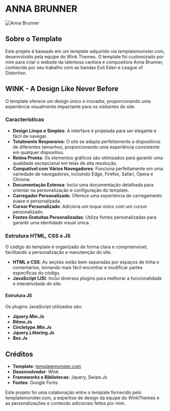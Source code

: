 # ANNA BRUNNER

![Anna Brunner](https://github.com/SimonePenido/Anna_Brunner/assets/112627846/702ba4b9-b20f-4b2a-891e-c2e62a2e2acd)

## Sobre o Template

Este projeto é baseado em um template adquirido via templatemonster.com, desenvolvido pela equipe do Wink Themes. O template foi customizado por mim para criar o website da talentosa cantora e compositora Anna Brunner, conhecida por seu trabalho com as bandas Exit Eden e League of Distortion.

## WINK - A Design Like Never Before

O template oferece um design único e inovador, proporcionando uma experiência visualmente impactante para os visitantes do site.

### Características

- **Design Limpo e Simples**: A interface é projetada para ser elegante e fácil de navegar.
- **Totalmente Responsivo**: O site se adapta perfeitamente a dispositivos de diferentes tamanhos, proporcionando uma experiência consistente em qualquer dispositivo.
- **Retina Pronta**: Os elementos gráficos são otimizados para garantir uma qualidade excepcional em telas de alta resolução.
- **Compatível com Vários Navegadores**: Funciona perfeitamente em uma variedade de navegadores, incluindo Edge, Firefox, Safari, Opera e Chrome.
- **Documentação Extensa**: Inclui uma documentação detalhada para orientar na personalização e configuração do template.
- **Carregador Personalizado**: Oferece uma experiência de carregamento suave e personalizada.
- **Cursor Personalizado**: Adiciona um toque único com um cursor personalizado.
- **Fontes Gratuitas Personalizadas**: Utiliza fontes personalizadas para garantir uma identidade visual única.

### Estrutura HTML, CSS e JS

O código do template é organizado de forma clara e compreensível, facilitando a personalização e manutenção do site. 

- **HTML e CSS**: As seções estão bem separadas por espaços de linha e comentários, tornando mais fácil encontrar e modificar partes específicas do código.
- **JavaScript (JS)**: Inclui diversos plugins para melhorar a funcionalidade e interatividade do site.

#### Estrutura JS

Os plugins JavaScript utilizados são:

- **Jquery.Min.Js**
- **Ritmo.Js**
- **Circletype.Min.Js**
- **Jquery.Littering.Js**
- **Bez.Js**

## Créditos

- **Template**: [templatemonster.com](https://www.templatemonster.com/)
- **Desenvolvedor**: Wink
- **Frameworks e Bibliotecas**: Jquery, Swipe.Js
- **Fontes**: Google Fonts

Este projeto foi uma colaboração entre o template fornecido pelo templatemonster.com, a expertise de design da equipe do WinkThemes e as personalizações e conteúdo adicionais feitos por mim.
